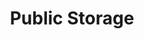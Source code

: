---
title: "Public Storage"
url: /chicago/public-storage-north-harlem-avenue/
shop: storage rental
---